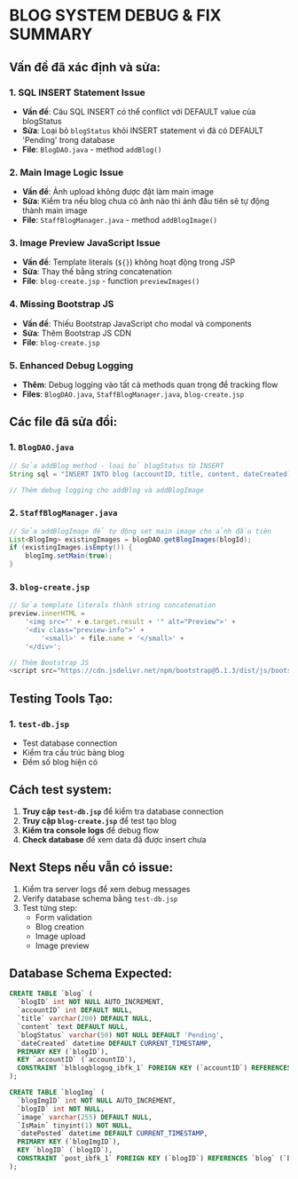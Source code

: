 # BLOG SYSTEM DEBUG & FIX SUMMARY

## Vấn đề đã xác định và sửa:

### 1. **SQL INSERT Statement Issue**
- **Vấn đề**: Câu SQL INSERT có thể conflict với DEFAULT value của blogStatus
- **Sửa**: Loại bỏ `blogStatus` khỏi INSERT statement vì đã có DEFAULT 'Pending' trong database
- **File**: `BlogDAO.java` - method `addBlog()`

### 2. **Main Image Logic Issue**  
- **Vấn đề**: Ảnh upload không được đặt làm main image
- **Sửa**: Kiểm tra nếu blog chưa có ảnh nào thì ảnh đầu tiên sẽ tự động thành main image
- **File**: `StaffBlogManager.java` - method `addBlogImage()`

### 3. **Image Preview JavaScript Issue**
- **Vấn đề**: Template literals (`${}`) không hoạt động trong JSP
- **Sửa**: Thay thế bằng string concatenation
- **File**: `blog-create.jsp` - function `previewImages()`

### 4. **Missing Bootstrap JS**
- **Vấn đề**: Thiếu Bootstrap JavaScript cho modal và components
- **Sửa**: Thêm Bootstrap JS CDN
- **File**: `blog-create.jsp`

### 5. **Enhanced Debug Logging**
- **Thêm**: Debug logging vào tất cả methods quan trọng để tracking flow
- **Files**: `BlogDAO.java`, `StaffBlogManager.java`, `blog-create.jsp`

## Các file đã sửa đổi:

### 1. `BlogDAO.java`
```java
// Sửa addBlog method - loại bỏ blogStatus từ INSERT
String sql = "INSERT INTO blog (accountID, title, content, dateCreated) VALUES (?, ?, ?, NOW())";

// Thêm debug logging cho addBlog và addBlogImage
```

### 2. `StaffBlogManager.java` 
```java
// Sửa addBlogImage để tự động set main image cho ảnh đầu tiên
List<BlogImg> existingImages = blogDAO.getBlogImages(blogId);
if (existingImages.isEmpty()) {
    blogImg.setMain(true);
}
```

### 3. `blog-create.jsp`
```javascript
// Sửa template literals thành string concatenation
preview.innerHTML = 
    '<img src="' + e.target.result + '" alt="Preview">' +
    '<div class="preview-info">' +
        '<small>' + file.name + '</small>' +
    '</div>';

// Thêm Bootstrap JS
<script src="https://cdn.jsdelivr.net/npm/bootstrap@5.1.3/dist/js/bootstrap.bundle.min.js"></script>
```

## Testing Tools Tạo:

### 1. `test-db.jsp`
- Test database connection
- Kiểm tra cấu trúc bảng blog
- Đếm số blog hiện có

## Cách test system:

1. **Truy cập `test-db.jsp`** để kiểm tra database connection
2. **Truy cập `blog-create.jsp`** để test tạo blog
3. **Kiểm tra console logs** để debug flow
4. **Check database** để xem data đã được insert chưa

## Next Steps nếu vẫn có issue:

1. Kiểm tra server logs để xem debug messages
2. Verify database schema bằng `test-db.jsp`
3. Test từng step: 
   - Form validation
   - Blog creation 
   - Image upload
   - Image preview

## Database Schema Expected:
```sql
CREATE TABLE `blog` (
  `blogID` int NOT NULL AUTO_INCREMENT,
  `accountID` int DEFAULT NULL,
  `title` varchar(200) DEFAULT NULL,
  `content` text DEFAULT NULL,
  `blogStatus` varchar(50) NOT NULL DEFAULT 'Pending',
  `dateCreated` datetime DEFAULT CURRENT_TIMESTAMP,
  PRIMARY KEY (`blogID`),
  KEY `accountID` (`accountID`),
  CONSTRAINT `blblogblogog_ibfk_1` FOREIGN KEY (`accountID`) REFERENCES `account` (`accountID`)
);

CREATE TABLE `blogImg` (
  `blogImgID` int NOT NULL AUTO_INCREMENT,
  `blogID` int NOT NULL,
  `image` varchar(255) DEFAULT NULL,
  `IsMain` tinyint(1) NOT NULL,
  `datePosted` datetime DEFAULT CURRENT_TIMESTAMP,
  PRIMARY KEY (`blogImgID`),
  KEY `blogID` (`blogID`),
  CONSTRAINT `post_ibfk_1` FOREIGN KEY (`blogID`) REFERENCES `blog` (`blogID`) ON DELETE CASCADE
);
```
